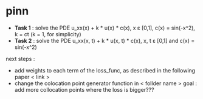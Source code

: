 # pinn
- **Task 1** : solve the PDE u_xx(x) + k * u(x) * c(x), x ε [0,1], c(x) = sin(-x^2), k = ct (k = 1, for simplicity)  
- **Task 2** : solve the PDE u_xx(x, t) + k * u(x, t) * c(x), x, t ε [0,1] and c(x) = sin(-x^2)

next steps :
- add weights to each term of the loss_func, as described in the following paper < link >
- change the colocation point generator function in < follder name > goal : add more collocation points where the loss is bigger???
